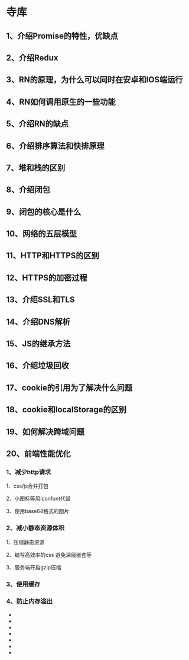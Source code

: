 # 寺库

## 1、介绍Promise的特性，优缺点
	 
## 2、介绍Redux
	 
## 3、RN的原理，为什么可以同时在安卓和IOS端运行
	 
## 4、RN如何调用原生的一些功能
	 
## 5、介绍RN的缺点
	 
## 6、介绍排序算法和快排原理
	 
## 7、堆和栈的区别
	 
## 8、介绍闭包
	 
## 9、闭包的核心是什么
	 
## 10、网络的五层模型
	 
## 11、HTTP和HTTPS的区别
	 
## 12、HTTPS的加密过程
	 
## 13、介绍SSL和TLS
	 
## 14、介绍DNS解析
	 
## 15、JS的继承方法
	 
## 16、介绍垃圾回收
	 
## 17、cookie的引用为了解决什么问题
	 
## 18、cookie和localStorage的区别
	 
## 19、如何解决跨域问题
	 
## 20、前端性能优化


### 1、减少http请求

1、css/js合并打包

2、小图标等用iconfont代替

3、使用base64格式的图片

### 2、减小静态资源体积


1、压缩静态资源

2、编写高效率的css
 避免深层嵌套等

3、服务端开启gzip压缩


### 3、使用缓存


### 4、防止内存溢出


*
*
*
*
*
*
*

